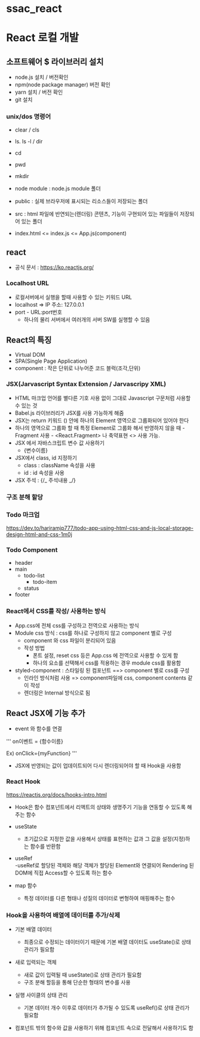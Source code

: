 # ssac_react

# React 로컬 개발

## 소프트웨어 \$ 라이브러리 설치

- node.js 설치 / 버전확인
- npm(node package manager) 버전 확인
- yarn 설치 / 버전 확인
- git 설치

### unix/dos 명령어

- clear / cls
- ls. ls -l / dir
- cd
- pwd
- mkdir

- node module : node.js module 폴더
- public : 실제 브라우저에 표시되는 리소스들이 저장되는 폴더
- src : html 파일에 반연되는(렌더링) 콘텐츠, 기능이 구현되어 있는 파일들이 저장되어 있는 폴더
- index.html <= index.js <= App.js(component)

## react

- 공식 문서 : https://ko.reactjs.org/

### Localhost URL

- 로컬서버에서 실행을 할때 사용할 수 있는 키워드 URL
- localhost => IP 주소: 127.0.0.1
- port - URL:port번호
  - 하나의 물리 서버에서 여러개의 서버 SW를 실행할 수 있음

## React의 특징

- Virtual DOM
- SPA(Single Page Application)
- component : 작은 단위로 나누어준 코드 블럭(조각,단위)

### JSX(Jarvascript Syntax Extension / Jarvascripy XML)

- HTML 마크업 언어를 별다른 기호 사용 없이 그대로 Javascript 구문처럼 사용할 수 있는 것
- Babel.js 라이브러리가 JSX를 사용 가능하게 해줌
- JSX는 return 키워드 () 안에 하나의 Element 영역으로 그룹화되어 있어야 한다
- 하나의 영역으로 그룹화 할 때 특정 Element로 그룹화 해서 반영하지 않을 때 - Fragment 사용 - <React.Fragment> 나 축약표현 <> 사용 가능.
- JSX 에서 자바스크립트 변수 값 사용하기
  - {변수이름}
- JSX에서 class, id 지정하기
  - class : className 속성을 사용
  - id : id 속성을 사용
- JSX 주석 : {/_ 주석내용 _/}

### 구조 분해 할당

### Todo 마크업

https://dev.to/hariramjp777/todo-app-using-html-css-and-js-local-storage-design-html-and-css-1m0j

### Todo Component

- header
- main
  - todo-list
    - todo-item
  - status
- footer

### React에서 CSS를 작성/ 사용하는 방식

- App.css에 전체 css를 구성하고 전역으로 사용하는 방식
- Module css 방식 : css를 하나로 구성하지 않고 component 별로 구성
  - component 와 css 파일이 분리되어 있음
  - 작성 방법
    - 폰트 설정, reset css 등은 App.css 에 전역으로 사용할 수 있게 함
    - 하나의 요소를 선택해서 css를 적용하는 경우 module css를 활용함
- styled-component : 스타일링 된 컴포넌트 ==> component 별로 css를 구성
  - 인라인 방식처럼 사용 => component파일에 css, component contents 같이 작성
  - 렌더링은 Internal 방식으로 됨

## React JSX에 기능 추가

- event 와 함수를 연결

'''
on이벤트 = {함수이름}

Ex) onClick={myFunction}
'''

- JSX에 반영되는 값이 업데이트되어 다시 렌더링되어야 할 때 Hook을 사용함

### React Hook

https://reactjs.org/docs/hooks-intro.html

- Hook은 함수 컴포넌트에서 리액트의 상태와 생명주기 기능을 연동할 수 있도록 해주는 함수

- useState

  - 초기값으로 지정한 값을 사용해서 상태를 표현하는 값과 그 값을 설정(지정)하는 함수를 반환함

- useRef  
  -useRef로 할당된 객체와 해당 객체가 할당된 Element와 연결되어 Rendering 된 DOM에 직접 Access할 수 있도록 하는 함수

- map 함수

  - 특정 데이터를 다른 형태나 성질의 데이터로 변형하여 매핑해주는 함수

### Hook을 사용하여 배열에 데이터를 추가/삭제

- 기본 배열 데이터

  - 최종으로 수정되는 데이터이기 때문에 기본 배열 데이터도 useState()로 상태 관리가 필요함

- 새로 입력되는 객체

  - 새로 값이 입력될 때 useState()로 상태 관리가 필요함
  - 구조 분해 할등을 통해 단순한 형태의 변수를 사용

- 실행 사이클의 상태 관리

  - 기본 데이터 개수 이후로 데이터가 추가될 수 있도록 useRef()로 상태 관리가 필요함

- 컴포넌트 밖의 함수와 값을 사용하기 위해 컴포넌트 속으로 전달해서 사용하기도 함
